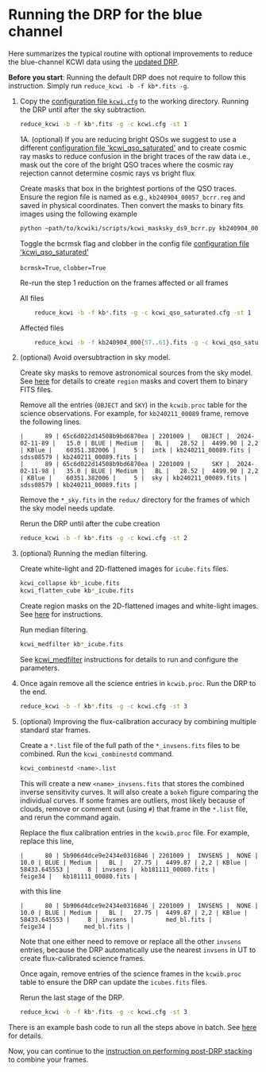 # Running the DRP for the blue channel

Here summarizes the typical routine with optional improvements to reduce the blue-channel KCWI data using the [updated DRP](../docs/install_DRP.md).

**Before you start**: Running the default DRP does not require to follow this instruction. Simply run ```reduce_kcwi -b -f kb*.fits -g```. 

1. Copy the [configuration file `kcwi.cfg`](../pyDRP/configs/kcwi.cfg) to the working directory. Running the DRP until after the sky subtraction.

    ```bash
    reduce_kcwi -b -f kb*.fits -g -c kcwi.cfg -st 1
    ```

    1A. (optional) If you are reducing bright QSOs we suggest to use a different [configuration file 'kcwi_qso_saturated'](../configs/kcwi_qso_saturated.cfg) and to create cosmic ray masks to reduce confusion in the bright traces of the raw data i.e., mask out the core of the bright QSO traces where the cosmic ray rejection cannot determine cosmic rays vs bright flux

    Create masks that box in the brightest portions of the QSO traces. Ensure the region file is named as e.g., ```kb240904_00057_bcrr.reg``` and saved in physical coordinates. Then convert the masks to binary fits images using the following example

    ``` bash
    python ~path/to/kcwiki/scripts/kcwi_masksky_ds9_bcrr.py kb240904_00057.fits kb240904_00057_bcrr.reg
    ```

    Toggle the bcrmsk flag and clobber in the config file [configuration file 'kcwi_qso_saturated'](../configs/kcwi_qso_saturated.cfg)

    ```bcrmsk=True```,
    ```clobber=True```

    Re-run the step 1 reduction on the frames affected or all frames

    All files
    ```bash
        reduce_kcwi -b -f kb*.fits -g -c kcwi_qso_saturated.cfg -st 1
    ```

    Affected files
    ```bash
        reduce_kcwi -b -f kb240904_000{57..61}.fits -g -c kcwi_qso_saturated.cfg -st 1
    ```


2. (optional) Avoid oversubtraction in sky model. 

    Create sky masks to remove astronomical sources from the sky model. See [here](../docs/reg_construction.md) for details to create `region` masks and covert them to binary FITS files. 

    Remove all the entries (`OBJECT` and `SKY`) in the `kcwib.proc` table for the science observations. For example, for ```kb240211_00089``` frame, remove the following lines. 

    ```
    |      89 | 65c6d022d14508b9bd6870ea | 2201009 |   OBJECT |  2024-02-11-89 |   15.0 | BLUE | Medium |   BL |   28.52 |  4499.90 | 2,2 | KBlue |    60351.382006 |     5 |  intk | kb240211_00089.fits |      sdss08579 | kb240211_00089.fits |
    |      89 | 65c6d022d14508b9bd6870ea | 2201009 |      SKY |  2024-02-11-98 |   35.0 | BLUE | Medium |   BL |   28.52 |  4499.90 | 2,2 | KBlue |    60351.382006 |     5 |  sky | kb240211_00089.fits |      sdss08579 | kb240211_00089.fits |
    ```

    Remove the `*_sky.fits` in the `redux/` directory for the frames of which the sky model needs update.

    Rerun the DRP until after the cube creation
    ```bash
    reduce_kcwi -b -f kb*.fits -g -c kcwi.cfg -st 2
    ```

4. (optional) Running the median filtering. 

    Create white-light and 2D-flattened images for `icube.fits` files. 

    ```bash
    kcwi_collapse kb*_icube.fits
    kcwi_flatten_cube kb*_icube.fits
    ```

    Create region masks on the 2D-flattened images and white-light images. See [here](../docs/reg_construction.md) for instructions. 

    Run median filtering. 
    ```bash
    kcwi_medfilter kb*_icube.fits
    ```
    See [kcwi_medfilter](../docs/scripts_instruction.md) instructions for details to run and configure the parameters. 

5. Once again remove all the science entries in `kcwib.proc`. Run the DRP to the end. 

    ```bash
    reduce_kcwi -b -f kb*.fits -g -c kcwi.cfg -st 3
    ```

6. (optional) Improving the flux-calibration accuracy by combining multiple standard star frames. 

    Create a `*.list` file of the full path of the `*_invsens.fits` files to be combined. Run the `kcwi_combinestd` command. 

    ```bash
    kcwi_combinestd <name>.list
    ``` 
    This will create a new `<name>_invsens.fits` that stores the combined inverse sensitivity curves. It will also create a `bokeh` figure comparing the individual curves. If some frames are outliers, most likely because of clouds, remove or comment out (using `#`) that frame in the `*.list` file, and rerun the command again. 

    Replace the flux calibration entries in the `kcwib.proc` file. For example, replace this line, 
    ```
    |      80 | 5b906d4dce9e2434e0316846 | 2201009 |  INVSENS |  NONE |   10.0 | BLUE | Medium |   BL |   27.75 |  4499.87 | 2,2 | KBlue |    58433.645553 |     8 | invsens |  kb181111_00080.fits |               feige34 |   kb181111_00080.fits |
    ```
    with this line
    ```
    |      80 | 5b906d4dce9e2434e0316846 | 2201009 |  INVSENS |  NONE |   10.0 | BLUE | Medium |   BL |   27.75 |  4499.87 | 2,2 | KBlue |    58433.645553 |     8 | invsens |         med_bl.fits |               feige34 |         med_bl.fits |
    ```
    Note that one either need to remove or replace all the other `invsens` entries, because the DRP automatically use the nearest `invsens` in UT to create flux-calibrated science frames. 

    Once again, remove entries of the science frames in the `kcwib.proc` table to ensure the DRP can update the `icubes.fits` files. 

    Rerun the last stage of the DRP. 
    ```bash
    reduce_kcwi -b -f kb*.fits -g -c kcwi.cfg -st 3
    ```

There is an example bash code to run all the steps above in batch. See [here](./master_reduce_instructions.md) for details. 

Now, you can continue to the [instruction on performing post-DRP stacking](./KCWI_post-DRP_stacking.md) to combine your frames. 

